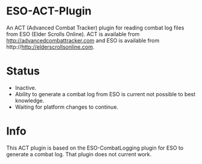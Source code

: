 ESO-ACT-Plugin
==============

An ACT (Advanced Combat Tracker) plugin for reading combat log files from ESO (Elder Scrolls Online).  ACT is available from http://advancedcombattracker.com and ESO is available from http://http://elderscrollsonline.com.

Status
======
- Inactive.
- Ability to generate a combat log from ESO is current not possible to best knowledge.
- Waiting for platform changes to continue.

Info
====
This ACT plugin is based on the ESO-CombatLogging plugin for ESO to generate a combat log.  That plugin does not current work.
